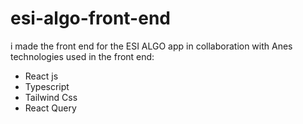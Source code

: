 # esi-algo-front-end

i made the front end for the ESI ALGO app in collaboration with Anes 
technologies used in the front end:
   - React js
   - Typescript
   - Tailwind Css
   - React Query
